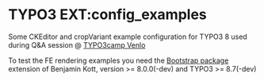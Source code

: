 TYPO3 EXT:config_examples
=========================

Some CKEditor and cropVariant example configuration for TYPO3 8 used during Q&A session @ [TYPO3camp Venlo](http://www.typo3campvenlo.nl/)
 
To test the FE rendering examples you need the [Bootstrap package](https://github.com/benjaminkott/bootstrap_package) extension of Benjamin Kott, version >= 8.0.0(-dev) and TYPO3 >= 8.7(-dev)